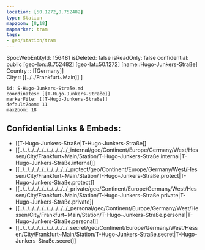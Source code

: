 ```yaml
---
location: [50.1272,8.752482] 
type: Station 
mapzoom: [8,18] 
mapmarker: tram 
tags:
- geo/station/tram
---
```

SpocWebEntityId: 156481
isDeleted: false
isReadOnly: false
confidential: public
[geo-lon::8.752482] 
[geo-lat::50.1272] 
[name::Hugo-Junkers-Straße] 
Country :: [[Germany]]  
City :: [[../../Frankfurt~Main]] ] 


```leaflet
id: S-Hugo-Junkers-Straße.md
coordinates: [[T-Hugo-Junkers-Straße]] 
markerFile: [[T-Hugo-Junkers-Straße]] 
defaultZoom: 11 
maxZoom: 18
```


## Confidential Links & Embeds: 
- [[T-Hugo-Junkers-Straße|T-Hugo-Junkers-Straße]] 
- [[../../../../../../../../../../_internal/geo/Continent/Europe/Germany/West/Hessen/City/Frankfurt~Main/Station/T-Hugo-Junkers-Straße.internal|T-Hugo-Junkers-Straße.internal]] 
- [[../../../../../../../../../../_protect/geo/Continent/Europe/Germany/West/Hessen/City/Frankfurt~Main/Station/T-Hugo-Junkers-Straße.protect|T-Hugo-Junkers-Straße.protect]] 
- [[../../../../../../../../../../_private/geo/Continent/Europe/Germany/West/Hessen/City/Frankfurt~Main/Station/T-Hugo-Junkers-Straße.private|T-Hugo-Junkers-Straße.private]] 
- [[../../../../../../../../../../_personal/geo/Continent/Europe/Germany/West/Hessen/City/Frankfurt~Main/Station/T-Hugo-Junkers-Straße.personal|T-Hugo-Junkers-Straße.personal]] 
- [[../../../../../../../../../../_secret/geo/Continent/Europe/Germany/West/Hessen/City/Frankfurt~Main/Station/T-Hugo-Junkers-Straße.secret|T-Hugo-Junkers-Straße.secret]] 
